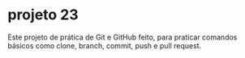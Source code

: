# projeto 23
Este projeto de prática de Git e GitHub feito, para praticar comandos básicos como clone, branch, commit, push e pull request.